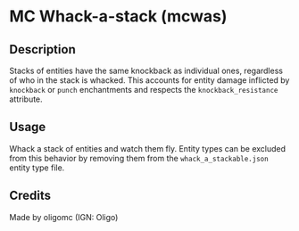 # MC Whack-a-stack (mcwas)

## Description
Stacks of entities have the same knockback as individual ones, regardless of who in the stack is whacked. This accounts for entity damage inflicted by `knockback` or `punch` enchantments and respects the `knockback_resistance` attribute. 

## Usage
Whack a stack of entities and watch them fly. Entity types can be excluded from this behavior by removing them from the `whack_a_stackable.json` entity type file.

## Credits
Made by oligomc (IGN: Oligo)